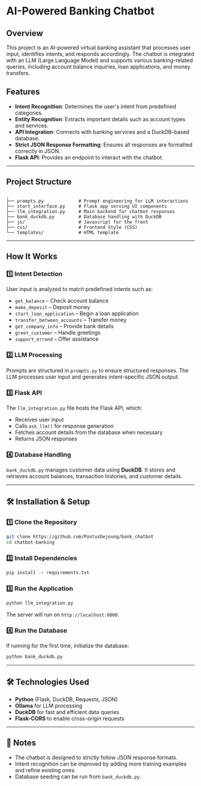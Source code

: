 # AI-Powered Banking Chatbot

## Overview
This project is an AI-powered virtual banking assistant that processes user input, identifies intents, and responds accordingly. The chatbot is integrated with an LLM (Large Language Model) and supports various banking-related queries, including account balance inquiries, loan applications, and money transfers.

## Features
- **Intent Recognition**: Determines the user's intent from predefined categories.
- **Entity Recognition**: Extracts important details such as account types and services.
- **API Integration**: Connects with banking services and a DuckDB-based database.
- **Strict JSON Response Formatting**: Ensures all responses are formatted correctly in JSON.
- **Flask API**: Provides an endpoint to interact with the chatbot.

---

## Project Structure
```
.
├── prompts.py             # Prompt engineering for LLM interactions
├── start_interface.py     # Flask app serving UI components
├── llm_integration.py     # Main backend for chatbot responses
├── bank_duckdb.py         # Database handling with DuckDB
├── js/                    # Javascript for the front
├── css/                   # Frontend Style (CSS)
└── templates/             # HTML template
```

---

## How It Works
### 1️⃣ **Intent Detection**
User input is analyzed to match predefined intents such as:
- `get_balance` – Check account balance
- `make_deposit` – Deposit money
- `start_loan_application` – Begin a loan application
- `transfer_between_accounts` – Transfer money
- `get_company_info` – Provide bank details
- `greet_customer` – Handle greetings
- `support_errand` – Offer assistance

### 2️⃣ **LLM Processing**
Prompts are structured in `prompts.py` to ensure structured responses. The LLM processes user input and generates intent-specific JSON output.

### 3️⃣ **Flask API**
The `llm_integration.py` file hosts the Flask API, which:
- Receives user input
- Calls `ask_llm()` for response generation
- Fetches account details from the database when necessary
- Returns JSON responses

### 4️⃣ **Database Handling**
`bank_duckdb.py` manages customer data using **DuckDB**. It stores and retrieves account balances, transaction histories, and customer details.

---

## 🛠 Installation & Setup
### 1️⃣ **Clone the Repository**
```sh
git clone https://github.com/PontusDejoung/bank_chatbot
cd chatbot-banking
```

### 2️⃣ **Install Dependencies**
```sh
pip install -r requirements.txt
```

### 3️⃣ **Run the Application**
```sh
python llm_integration.py
```
The server will run on `http://localhost:8000`.

### 4️⃣ **Run the Database**
If running for the first time, initialize the database:
```sh
python bank_duckdb.py
```

---

## 🛠 Technologies Used
- **Python** (Flask, DuckDB, Requests, JSON)
- **Ollama** for LLM processing
- **DuckDB** for fast and efficient data queries
- **Flask-CORS** to enable cross-origin requests

---

## 📝 Notes
- The chatbot is designed to strictly follow JSON response formats.
- Intent recognition can be improved by adding more training examples and refine existing ones.
- Database seeding can be run from `bank_duckdb.py`.
